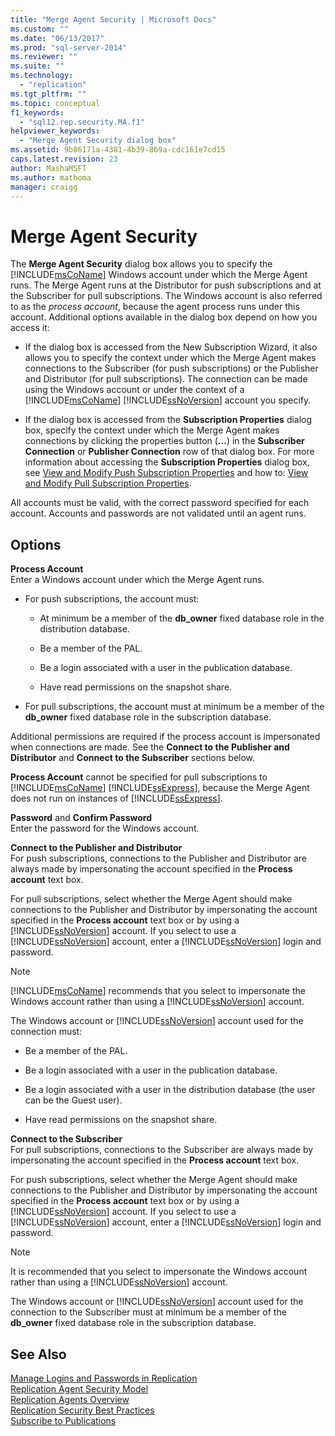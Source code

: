 ```yaml
---
title: "Merge Agent Security | Microsoft Docs"
ms.custom: ""
ms.date: "06/13/2017"
ms.prod: "sql-server-2014"
ms.reviewer: ""
ms.suite: ""
ms.technology: 
  - "replication"
ms.tgt_pltfrm: ""
ms.topic: conceptual
f1_keywords: 
  - "sql12.rep.security.MA.f1"
helpviewer_keywords: 
  - "Merge Agent Security dialog box"
ms.assetid: 9b86171a-4381-4b39-869a-cdc161e7cd15
caps.latest.revision: 23
author: MashaMSFT
ms.author: mathoma
manager: craigg
---
```

# Merge Agent Security
  The **Merge Agent Security** dialog box allows you to specify the [!INCLUDE[msCoName](../../includes/msconame-md.md)] Windows account under which the Merge Agent runs. The Merge Agent runs at the Distributor for push subscriptions and at the Subscriber for pull subscriptions. The Windows account is also referred to as the *process account*, because the agent process runs under this account. Additional options available in the dialog box depend on how you access it:  
  
-   If the dialog box is accessed from the New Subscription Wizard, it also allows you to specify the context under which the Merge Agent makes connections to the Subscriber (for push subscriptions) or the Publisher and Distributor (for pull subscriptions). The connection can be made using the Windows account or under the context of a [!INCLUDE[msCoName](../../includes/msconame-md.md)] [!INCLUDE[ssNoVersion](../../includes/ssnoversion-md.md)] account you specify.  
  
-   If the dialog box is accessed from the **Subscription Properties** dialog box, specify the context under which the Merge Agent makes connections by clicking the properties button (**...**) in the **Subscriber Connection** or **Publisher Connection** row of that dialog box. For more information about accessing the **Subscription Properties** dialog box, see [View and Modify Push Subscription Properties](view-and-modify-push-subscription-properties.md) and how to: [View and Modify Pull Subscription Properties](view-and-modify-pull-subscription-properties.md).  
  
 All accounts must be valid, with the correct password specified for each account. Accounts and passwords are not validated until an agent runs.  
  
## Options  
 **Process Account**  
 Enter a Windows account under which the Merge Agent runs.  
  
-   For push subscriptions, the account must:  
  
    -   At minimum be a member of the **db_owner** fixed database role in the distribution database.  
  
    -   Be a member of the PAL.  
  
    -   Be a login associated with a user in the publication database.  
  
    -   Have read permissions on the snapshot share.  
  
-   For pull subscriptions, the account must at minimum be a member of the **db_owner** fixed database role in the subscription database.  
  
 Additional permissions are required if the process account is impersonated when connections are made. See the **Connect to the Publisher and Distributor** and **Connect to the Subscriber** sections below.  
  
 **Process Account** cannot be specified for pull subscriptions to [!INCLUDE[msCoName](../../includes/msconame-md.md)] [!INCLUDE[ssExpress](../../includes/ssexpress-md.md)], because the Merge Agent does not run on instances of [!INCLUDE[ssExpress](../../includes/ssexpress-md.md)].  
  
 **Password** and **Confirm Password**  
 Enter the password for the Windows account.  
  
 **Connect to the Publisher and Distributor**  
 For push subscriptions, connections to the Publisher and Distributor are always made by impersonating the account specified in the **Process account** text box.  
  
 For pull subscriptions, select whether the Merge Agent should make connections to the Publisher and Distributor by impersonating the account specified in the **Process account** text box or by using a [!INCLUDE[ssNoVersion](../../includes/ssnoversion-md.md)] account. If you select to use a [!INCLUDE[ssNoVersion](../../includes/ssnoversion-md.md)] account, enter a [!INCLUDE[ssNoVersion](../../includes/ssnoversion-md.md)] login and password.  
  
> [!NOTE]  
>  [!INCLUDE[msCoName](../../includes/msconame-md.md)] recommends that you select to impersonate the Windows account rather than using a [!INCLUDE[ssNoVersion](../../includes/ssnoversion-md.md)] account.  
  
 The Windows account or [!INCLUDE[ssNoVersion](../../includes/ssnoversion-md.md)] account used for the connection must:  
  
-   Be a member of the PAL.  
  
-   Be a login associated with a user in the publication database.  
  
-   Be a login associated with a user in the distribution database (the user can be the Guest user).  
  
-   Have read permissions on the snapshot share.  
  
 **Connect to the Subscriber**  
 For pull subscriptions, connections to the Subscriber are always made by impersonating the account specified in the **Process account** text box.  
  
 For push subscriptions, select whether the Merge Agent should make connections to the Publisher and Distributor by impersonating the account specified in the **Process account** text box or by using a [!INCLUDE[ssNoVersion](../../includes/ssnoversion-md.md)] account. If you select to use a [!INCLUDE[ssNoVersion](../../includes/ssnoversion-md.md)] account, enter a [!INCLUDE[ssNoVersion](../../includes/ssnoversion-md.md)] login and password.  
  
> [!NOTE]  
>  It is recommended that you select to impersonate the Windows account rather than using a [!INCLUDE[ssNoVersion](../../includes/ssnoversion-md.md)] account.  
  
 The Windows account or [!INCLUDE[ssNoVersion](../../includes/ssnoversion-md.md)] account used for the connection to the Subscriber must at minimum be a member of the **db_owner** fixed database role in the subscription database.  
  
## See Also  
 [Manage Logins and Passwords in Replication](security/manage-logins-and-passwords-in-replication.md)   
 [Replication Agent Security Model](security/replication-agent-security-model.md)   
 [Replication Agents Overview](agents/replication-agents-overview.md)   
 [Replication Security Best Practices](security/replication-security-best-practices.md)   
 [Subscribe to Publications](subscribe-to-publications.md)  
  
  
